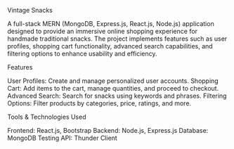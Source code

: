 Vintage Snacks

A full-stack MERN (MongoDB, Express.js, React.js, Node.js) application designed to provide an immersive online shopping experience for handmade traditional snacks. The project implements features such as user profiles, shopping cart functionality, advanced search capabilities, and filtering options to enhance usability and efficiency.

Features

User Profiles: Create and manage personalized user accounts.
Shopping Cart: Add items to the cart, manage quantities, and proceed to checkout.
Advanced Search: Search for snacks using keywords and phrases.
Filtering Options: Filter products by categories, price, ratings, and more.



Tools & Technologies Used

Frontend: React.js, Bootstrap
Backend: Node.js, Express.js
Database: MongoDB
Testing API: Thunder Client
